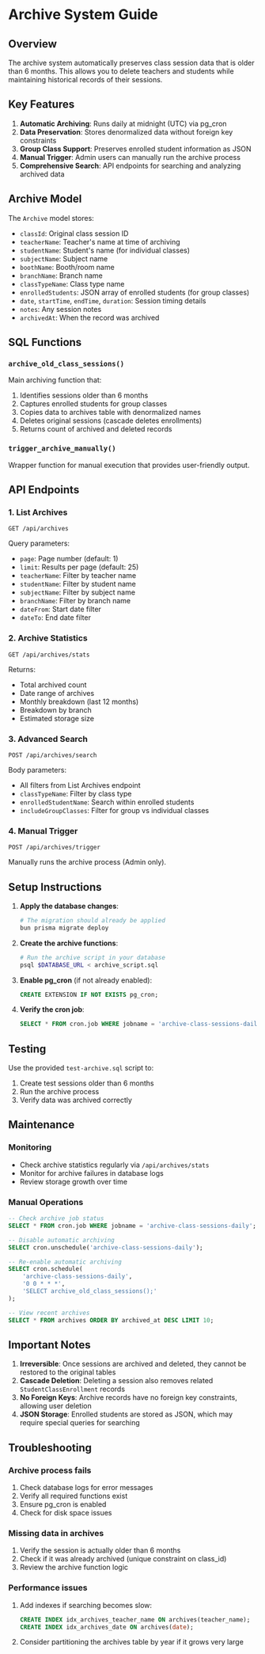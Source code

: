 # Archive System Guide

## Overview

The archive system automatically preserves class session data that is older than 6 months. This allows you to delete teachers and students while maintaining historical records of their sessions.

## Key Features

1. **Automatic Archiving**: Runs daily at midnight (UTC) via pg_cron
2. **Data Preservation**: Stores denormalized data without foreign key constraints
3. **Group Class Support**: Preserves enrolled student information as JSON
4. **Manual Trigger**: Admin users can manually run the archive process
5. **Comprehensive Search**: API endpoints for searching and analyzing archived data

## Archive Model

The `Archive` model stores:
- `classId`: Original class session ID
- `teacherName`: Teacher's name at time of archiving
- `studentName`: Student's name (for individual classes)
- `subjectName`: Subject name
- `boothName`: Booth/room name
- `branchName`: Branch name
- `classTypeName`: Class type name
- `enrolledStudents`: JSON array of enrolled students (for group classes)
- `date`, `startTime`, `endTime`, `duration`: Session timing details
- `notes`: Any session notes
- `archivedAt`: When the record was archived

## SQL Functions

### `archive_old_class_sessions()`
Main archiving function that:
1. Identifies sessions older than 6 months
2. Captures enrolled students for group classes
3. Copies data to archives table with denormalized names
4. Deletes original sessions (cascade deletes enrollments)
5. Returns count of archived and deleted records

### `trigger_archive_manually()`
Wrapper function for manual execution that provides user-friendly output.

## API Endpoints

### 1. List Archives
```
GET /api/archives
```
Query parameters:
- `page`: Page number (default: 1)
- `limit`: Results per page (default: 25)
- `teacherName`: Filter by teacher name
- `studentName`: Filter by student name
- `subjectName`: Filter by subject name
- `branchName`: Filter by branch name
- `dateFrom`: Start date filter
- `dateTo`: End date filter

### 2. Archive Statistics
```
GET /api/archives/stats
```
Returns:
- Total archived count
- Date range of archives
- Monthly breakdown (last 12 months)
- Breakdown by branch
- Estimated storage size

### 3. Advanced Search
```
POST /api/archives/search
```
Body parameters:
- All filters from List Archives endpoint
- `classTypeName`: Filter by class type
- `enrolledStudentName`: Search within enrolled students
- `includeGroupClasses`: Filter for group vs individual classes

### 4. Manual Trigger
```
POST /api/archives/trigger
```
Manually runs the archive process (Admin only).

## Setup Instructions

1. **Apply the database changes**:
   ```bash
   # The migration should already be applied
   bun prisma migrate deploy
   ```

2. **Create the archive functions**:
   ```bash
   # Run the archive script in your database
   psql $DATABASE_URL < archive_script.sql
   ```

3. **Enable pg_cron** (if not already enabled):
   ```sql
   CREATE EXTENSION IF NOT EXISTS pg_cron;
   ```

4. **Verify the cron job**:
   ```sql
   SELECT * FROM cron.job WHERE jobname = 'archive-class-sessions-daily';
   ```

## Testing

Use the provided `test-archive.sql` script to:
1. Create test sessions older than 6 months
2. Run the archive process
3. Verify data was archived correctly

## Maintenance

### Monitoring
- Check archive statistics regularly via `/api/archives/stats`
- Monitor for archive failures in database logs
- Review storage growth over time

### Manual Operations
```sql
-- Check archive job status
SELECT * FROM cron.job WHERE jobname = 'archive-class-sessions-daily';

-- Disable automatic archiving
SELECT cron.unschedule('archive-class-sessions-daily');

-- Re-enable automatic archiving
SELECT cron.schedule(
    'archive-class-sessions-daily',
    '0 0 * * *',
    'SELECT archive_old_class_sessions();'
);

-- View recent archives
SELECT * FROM archives ORDER BY archived_at DESC LIMIT 10;
```

## Important Notes

1. **Irreversible**: Once sessions are archived and deleted, they cannot be restored to the original tables
2. **Cascade Deletion**: Deleting a session also removes related `StudentClassEnrollment` records
3. **No Foreign Keys**: Archive records have no foreign key constraints, allowing user deletion
4. **JSON Storage**: Enrolled students are stored as JSON, which may require special queries for searching

## Troubleshooting

### Archive process fails
1. Check database logs for error messages
2. Verify all required functions exist
3. Ensure pg_cron is enabled
4. Check for disk space issues

### Missing data in archives
1. Verify the session is actually older than 6 months
2. Check if it was already archived (unique constraint on class_id)
3. Review the archive function logic

### Performance issues
1. Add indexes if searching becomes slow:
   ```sql
   CREATE INDEX idx_archives_teacher_name ON archives(teacher_name);
   CREATE INDEX idx_archives_date ON archives(date);
   ```
2. Consider partitioning the archives table by year if it grows very large